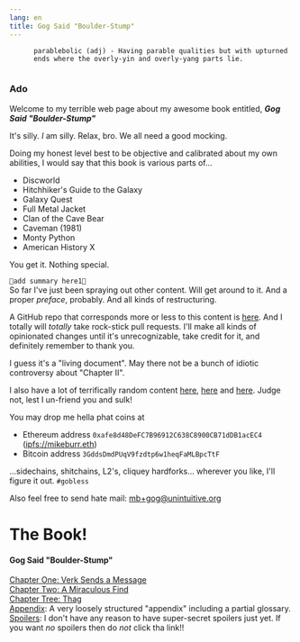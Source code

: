 ```yaml
---
lang: en
title: Gog Said "Boulder-Stump"
---
```


``` {style="font-size: 150%;"}
      parablebolic (adj) - Having parable qualities but with upturned
      ends where the overly-yin and overly-yang parts lie.
    
```

### Ado

Welcome to my terrible web page about my awesome book entitled, ***Gog
Said "Boulder-Stump"***

It\'s silly. *I* am silly. Relax, bro. We all need a good mocking.

Doing my honest level best to be objective and calibrated about my own
abilities, I would say that this book is various parts of\...

-   Discworld
-   Hitchhiker\'s Guide to the Galaxy
-   Galaxy Quest
-   Full Metal Jacket
-   Clan of the Cave Bear
-   Caveman (1981)
-   Monty Python
-   American History X

You get it. Nothing special.

`🚧add summary here1🚧`\
So far I\'ve just been spraying out other content. Will get around to
it. And a proper *preface*, probably. And all kinds of restructuring.

A GitHub repo that corresponds more or less to this content is
[here](https://github.com/stnbu/boulder-stump). And I totally will
*totally* take rock-stick pull requests. I\'ll make all kinds of
opinionated changes until it\'s unrecognizable, take credit for it, and
definitely remember to thank you.

I guess it\'s a \"living document\". May there not be a bunch of idiotic
controversy about \"Chapter II\".

I also have a lot of terrifically random content
[here](https://mburr.bearblog.dev/blog/),
[here](https://www.publish0x.com/@captainmidday) and
[here](https://www.reddit.com/user/captainmidday). Judge not, lest I
un-friend you and sulk!

You may drop me hella phat coins at

-   Ethereum address `0xafe8d48DeFC7B96912C638C8900CB71dDB1acEC4`
    ([ipfs://mikeburr.eth](ipfs://mikeburr.eth))
-   Bitcoin address `3GddsDmdPUqV9fzdtp6w1heqFaMLBpcTtF`

\...sidechains, shitchains, L2\'s, cliquey hardforks\... wherever you
like, I\'ll figure it out. `#gobless`

Also feel free to send hate mail: <mb+gog@unintuitive.org>

# The Book!

#### Gog Said "Boulder-Stump"

[Chapter One: Verk Sends a Message](001.html)\
[Chapter Two: A Miraculous Find](002.html)\
[Chapter Tree: Thag](003.html)\
[Appendix](Appendix.html): A very loosely structured \"appendix\"
including a partial glossary.\
[Spoilers](Spoilers.html): I don\'t have any reason to have super-secret
spoilers just yet. If you want *no* spoilers then do *not* click tha
link!!
